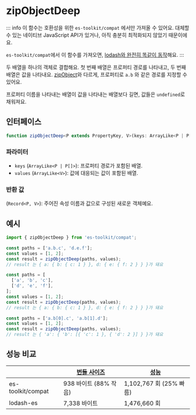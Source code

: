 # zipObjectDeep

::: info
이 함수는 호환성을 위한 `es-toolkit/compat` 에서만 가져올 수 있어요. 대체할 수 있는 네이티브 JavaScript API가 있거나, 아직 충분히 최적화되지 않았기 때문이에요.

`es-toolkit/compat`에서 이 함수를 가져오면, [lodash와 완전히 똑같이 동작](../../../compatibility.md)해요.
:::

두 배열을 하나의 객체로 결합해요. 첫 번째 배열은 프로퍼티 경로를 나타내고, 두 번째 배열은 값을 나타내요. [zipObject](../../array/zipObject.md)와 다르게, 프로퍼티로 `a.b` 와 같은 경로를 지정할 수 있어요.

프로퍼티 이름을 나타내는 배열이 값을 나타내는 배열보다 길면, 값들은 `undefined`로 채워져요.

## 인터페이스

```typescript
function zipObjectDeep<P extends PropertyKey, V>(keys: ArrayLike<P | P[]>, values: ArrayLike<V>): Record<P, V>;
```

### 파라미터

- `keys` (`ArrayLike<P | P[]>`): 프로퍼티 경로가 포함된 배열.
- `values` (`ArrayLike<V>`): 값에 대응되는 값이 포함된 배열.

### 반환 값

(`Record<P, V>`): 주어진 속성 이름과 값으로 구성된 새로운 객체예요.

## 예시

```typescript
import { zipObjectDeep } from 'es-toolkit/compat';

const paths = ['a.b.c', 'd.e.f'];
const values = [1, 2];
const result = zipObjectDeep(paths, values);
// result 는 { a: { b: { c: 1 } }, d: { e: { f: 2 } } }가 돼요

const paths = [
  ['a', 'b', 'c'],
  ['d', 'e', 'f'],
];
const values = [1, 2];
const result = zipObjectDeep(paths, values);
// result 는 { a: { b: { c: 1 } }, d: { e: { f: 2 } } }가 돼요

const paths = ['a.b[0].c', 'a.b[1].d'];
const values = [1, 2];
const result = zipObjectDeep(paths, values);
// result 는 { 'a': { 'b': [{ 'c': 1 }, { 'd': 2 }] } }가 돼요
```

## 성능 비교

|                   | [번들 사이즈](../../../bundle-size.md) | [성능](../../../performance.md) |
| ----------------- | -------------------------------------- | ------------------------------- |
| es-toolkit/compat | 938 바이트 (88% 작음)                  | 1,102,767 회 (25% 빠름)         |
| lodash-es         | 7,338 바이트                           | 1,476,660 회                    |

